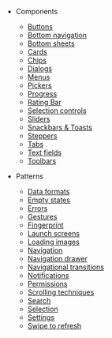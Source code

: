 - Components
  - [Buttons](/buttons)
  - [Bottom navigation](/bottom-navigation)
  - [Bottom sheets]()
  - [Cards]()
  - [Chips]()
  - [Dialogs]()
  - [Menus]()
  - [Pickers]()
  - [Progress]()
  - [Rating Bar]()
  - [Selection controls]()
  - [Sliders]()
  - [Snackbars & Toasts]()
  - [Steppers]()
  - [Tabs]()
  - [Text fields]()
  - [Toolbars]()

- Patterns
  - [Data formats]()
  - [Empty states]()
  - [Errors]()
  - [Gestures]()
  - [Fingerprint]()
  - [Launch screens]()
  - [Loading images]()
  - [Navigation]()
  - [Navigation drawer]()
  - [Navigational transitions]()
  - [Notifications]()
  - [Permissions]()
  - [Scrolling techniques]()
  - [Search]()
  - [Selection]()
  - [Settings]()
  - [Swipe to refresh]()
